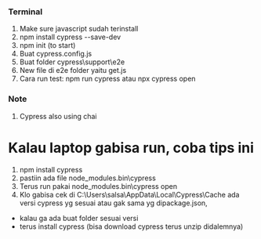 ### Terminal
1. Make sure javascript sudah terinstall
2. npm install cypress --save-dev
3. npm init (to start)
4. Buat cypress.config.js
5. Buat folder cypress\support\e2e
6. New file di e2e folder yaitu get.js
7. Cara run test: npm run cypress atau npx cypress open

### Note
1. Cypress also using chai

# Kalau laptop gabisa run, coba tips ini

1. npm install cypress
2. pastiin ada file node_modules\.bin\cypress
3. Terus run pakai node_modules\.bin\cypress open
4. Klo gabisa cek di C:\Users\salsa\AppData\Local\Cypress\Cache ada versi cypress yg sesuai atau gak sama yg dipackage.json, 
- kalau ga ada buat folder sesuai versi
- terus install cypress (bisa download cypress terus unzip didalemnya)

